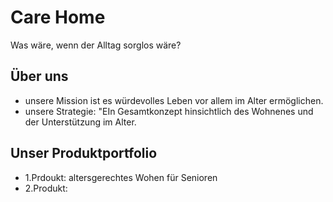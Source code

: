 # Care Home

Was wäre, wenn der Alltag sorglos wäre?

## Über uns

* unsere Mission ist es würdevolles Leben vor allem im Alter ermöglichen.
* unsere Strategie: "EIn Gesamtkonzept hinsichtlich des Wohnenes und der Unterstützung im Alter.

## Unser Produktportfolio

* 1.Prdoukt: altersgerechtes Wohen für Senioren
* 2.Produkt: 
